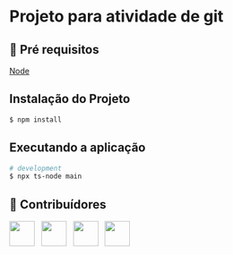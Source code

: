 # Projeto para atividade de git
 
## 🔐 Pré requisitos

<a href="https://nodejs.dev/">Node</a> &nbsp;

## Instalação do Projeto

```bash
$ npm install
```

## Executando a aplicação

```bash
# development
$ npx ts-node main
```

## 🤝 Contribuídores


<a href="https://github.com/angelogluz"><img src="https://github.com/angelogluz.png" width="45" height="45"></a> &nbsp;
<a href="https://github.com/gabrielschai"><img src="https://github.com/gabrielschai.png" width="45" height="45"></a> &nbsp;
<a href="https://github.com/marlonlupa"><img src="https://github.com/marlonlupa.png" width="45" height="45"></a> &nbsp;
<a href="https://github.com/yuriroza"><img src="https://github.com/yuriroza.png" width="45" height="45"></a> &nbsp;
